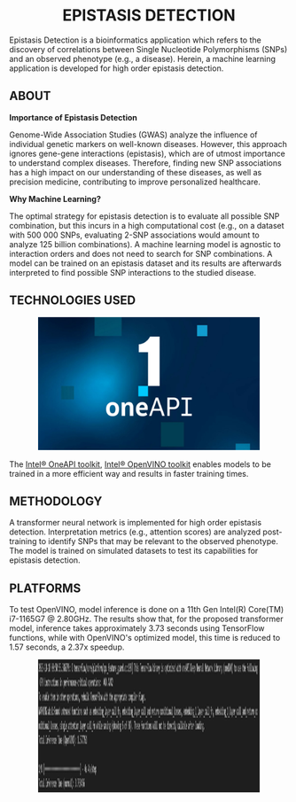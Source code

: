 <div align="center">
   <centre><h1>EPISTASIS DETECTION</centre><br />
      </div>

Epistasis Detection is a bioinformatics application which refers to the discovery of correlations between Single Nucleotide Polymorphisms (SNPs) and an observed phenotype (e.g., a disease). Herein, a machine learning application is developed for high order epistasis detection.

<h2>ABOUT</h2>

**Importance of Epistasis Detection**

Genome-Wide Association Studies (GWAS) analyze the influence of individual genetic markers on well-known diseases. However, this approach ignores gene-gene interactions (epistasis), which are of utmost importance to understand complex diseases. Therefore, finding new SNP associations has a high impact on our understanding of these diseases, as well as precision medicine, contributing to improve personalized healthcare.

**Why Machine Learning?**

The optimal strategy for epistasis detection is to evaluate all possible SNP combination, but this incurs in a high computational cost (e.g., on a dataset with 500 000 SNPs, evaluating 2-SNP associations would amount to analyze 125 billion combinations). A machine learning model is agnostic to interaction orders and does not need to search for SNP combinations. A model can be trained on an epistasis dataset and its results are afterwards interpreted to find possible SNP interactions to the studied disease.

<h2>TECHNOLOGIES USED</h2>
<p align="center">
  <img src="https://github.com/Miguel491/EpisDet-transformer/blob/main/InteloneAPI.jpg" width="400" height="240" >
</p>

The [Intel® OneAPI toolkit](https://www.intel.com/content/www/us/en/developer/tools/oneapi/toolkits.html#gs.3btkxe), [Intel® OpenVINO toolkit](https://www.intel.com/content/www/us/en/developer/tools/openvino-toolkit/overview.html) enables models to be trained in a more efficient way and results in faster training times.

<h2>METHODOLOGY</h2>
A transformer neural network is implemented for high order epistasis detection. Interpretation metrics (e.g., attention scores) are analyzed post-training to identify SNPs that may be relevant to the observed phenotype. The model is trained on simulated datasets to test its capabilities for epistasis detection.

<h2>PLATFORMS</h2>

To test OpenVINO, model inference is done on a 11th Gen Intel(R) Core(TM) i7-1165G7 @ 2.80GHz. The results show that, for the proposed transformer model, inference takes approximately 3.73 seconds using TensorFlow functions, while with OpenVINO's optimized model, this time is reduced to 1.57 seconds, a 2.37x speedup.

<p align="center">
  <img src="https://github.com/Miguel491/EpisDet-transformer/blob/main/InferenceTime.png" width="400" height="240" >
</p>
